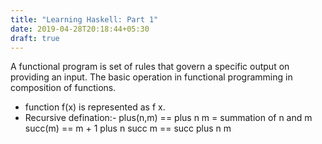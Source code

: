 ```yaml
---
title: "Learning Haskell: Part 1"
date: 2019-04-28T20:18:44+05:30
draft: true
---
```


A functional program is set of rules that govern a specific output on providing an input. The basic operation in functional programming in composition of functions.
* function f(x) is represented as f x.
* Recursive defination:-
  plus(n,m) == plus n m = summation of n and m
  succ(m) == m + 1
  plus n succ m == succ plus n m

